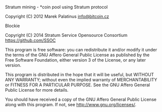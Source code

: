 Stratum mining - *coin pool using Stratum protocol

Copyright (C) 2012  Marek Palatinus <info@bitcoin.cz>

Blockie

Copyright (C) 2014 Stratum Service Opensource Consortium <https://github.com/SSOC>

This program is free software: you can redistribute it and/or modify
it under the terms of the GNU Affero General Public License as
published by the Free Software Foundation, either version 3 of the
License, or any later version.

This program is distributed in the hope that it will be useful,
but WITHOUT ANY WARRANTY; without even the implied warranty of
MERCHANTABILITY or FITNESS FOR A PARTICULAR PURPOSE.  See the
GNU Affero General Public License for more details.

You should have received a copy of the GNU Affero General Public License
along with this program.  If not, see <http://www.gnu.org/licenses/>.
